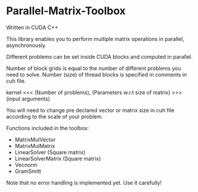 # Parallel-Matrix-Toolbox

Written in CUDA C++

This library enables you to perform multiple matrix operations in parallel, asynchronously.

Different problems can be set inside CUDA blocks and computed in parallel.

Number of block grids is equal to the number of different problems you need to solve. Number (size) of thread blocks is specified in comments in cuh file.

kernel <<< (Number of problems), (Parameters w.r.t size of matrix) >>> (input arguments)

You will need to change pre declared vector or matrix size in cuh file according to the scale of your problem.

Functions included in the toolbox:
- MatrixMulVector
- MatrixMulMatrix
- LinearSolver (Square matrix)
- LinearSolverMatrix (Square matrix)
- Vecnorm
- GramSmitt

Note that no error handling is implemented yet. Use it carefully!
